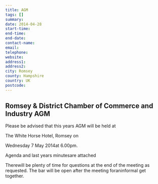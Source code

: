 ```yaml
---
title: AGM
tags: []
summary: 
date: 2014-04-28
start-time: 
end-time: 
end-date: 
contact-name: 
email: 
telephone: 
website: 
address1: 
address2: 
city: Romsey
county: Hampshire
country: UK
postcode: 
---
```

## Romsey & District Chamber of Commerce and Industry AGM

Please be advised that this years AGM will be held at

The White Horse Hotel, Romsey on

Wednesday 7 May 2014at 6.00pm.

Agenda and last years minutesare attached

Therewill be plenty of time for questions at the end of the meeting as requested. The bar will be open after the meeting foraninformal get together.

